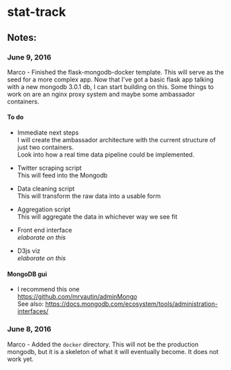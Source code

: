 # stat-track


## Notes:

### June 9, 2016
Marco - Finished the flask-mongodb-docker template. This will serve as the seed for a more complex app. Now that I've got a basic flask app talking with a new mongodb 3.0.1 db, I can start building on this. Some things to work on are an nginx proxy system and maybe some ambassador containers.
#### To do
- Immediate next steps  
  I will create the ambassador architecture with the current structure of just two containers.  
  Look into how a real time data pipeline could be implemented.

- Twitter scraping script  
  This will feed into the Mongodb

- Data cleaning script  
  This will transform the raw data into a usable form

- Aggregation script  
  This will aggregate the data in whichever way we see fit

- Front end interface  
  *elaborate on this*

- D3js viz  
  *elaborate on this*

#### MongoDB gui
- I recommend this one  
  https://github.com/mrvautin/adminMongo  
  See also: https://docs.mongodb.com/ecosystem/tools/administration-interfaces/

### June 8, 2016
Marco - Added the ```docker``` directory. This will not be the production mongodb, but it is a skeleton of what it will eventually become. It does not work yet.

